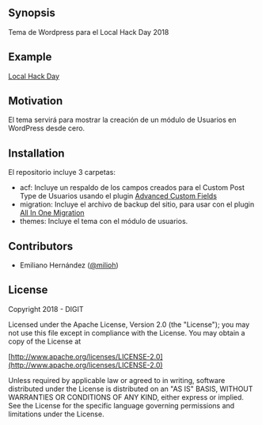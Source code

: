 ## Synopsis

Tema de Wordpress para el Local Hack Day 2018

## Example

[Local Hack Day](https://lhd2018.digit.mx/)

## Motivation

El tema servirá para mostrar la creación de un módulo de Usuarios en WordPress desde cero.

## Installation

El repositorio incluye 3 carpetas:

* acf: Incluye un respaldo de los campos creados para el Custom Post Type de Usuarios usando el plugin [Advanced Custom Fields](https://www.advancedcustomfields.com)
* migration: Incluye el archivo de backup del sitio, para usar con el plugin [All In One Migration](https://es.wordpress.org/plugins/all-in-one-wp-migration/)
* themes: Incluye el tema con el módulo de usuarios.

## Contributors

* Emiliano Hernández ([@milioh](https://twitter.com/milioh))

## License

Copyright 2018 - DIGIT

Licensed under the Apache License, Version 2.0 (the "License");
you may not use this file except in compliance with the License.
You may obtain a copy of the License at

[http://www.apache.org/licenses/LICENSE-2.0](http://www.apache.org/licenses/LICENSE-2.0)

Unless required by applicable law or agreed to in writing, software
distributed under the License is distributed on an "AS IS" BASIS,
WITHOUT WARRANTIES OR CONDITIONS OF ANY KIND, either express or implied.
See the License for the specific language governing permissions and
limitations under the License.